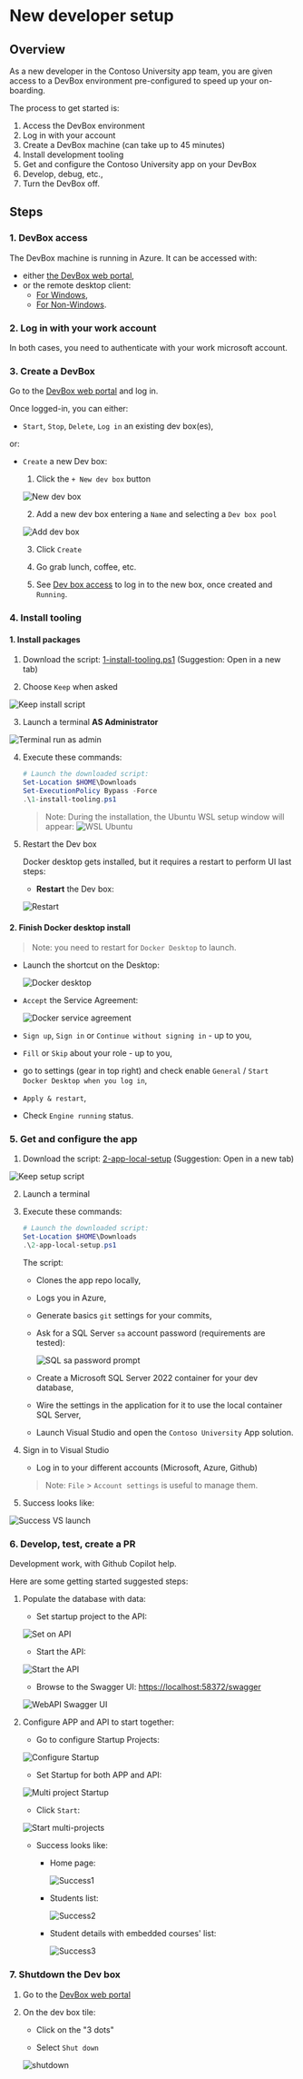# New developer setup

## Overview

As a new developer in the Contoso University app team, you are given access to a DevBox environment pre-configured to speed up your on-boarding.

The process to get started is:

1. Access the DevBox environment
2. Log in with your account
3. Create a DevBox machine (can take up to 45 minutes)
4. Install development tooling
5. Get and configure the Contoso University app on your DevBox
6. Develop, debug, etc.,
7. Turn the DevBox off.

## Steps

### 1. DevBox access

The DevBox machine is running in Azure. It can be accessed with:

- either [the DevBox web portal](https://devportal.microsoft.com/),
- or the remote desktop client:
  - [For Windows](https://learn.microsoft.com/en-us/azure/dev-box/tutorial-connect-to-dev-box-with-remote-desktop-app?tabs=windows#tabpanel_1_windows),
  - [For Non-Windows](https://learn.microsoft.com/en-us/azure/dev-box/tutorial-connect-to-dev-box-with-remote-desktop-app?tabs=windows#tabpanel_1_non-Windows).

### 2. Log in with your work account

In both cases, you need to authenticate with your work microsoft account.

### 3. Create a DevBox

Go to the [DevBox web portal](https://devportal.microsoft.com/) and log in.

Once logged-in, you can either:

  - `Start`, `Stop`, `Delete`, `Log in` an existing dev box(es),

or:

  - `Create` a new Dev box:

      1. Click the `+ New dev box` button

      ![New dev box](../assets/db-newdb-button.png)

      2. Add a new dev box entering a `Name` and selecting a `Dev box pool`

      ![Add dev box](../assets/db-newdb-add.png)

      3. Click `Create`

      4. Go grab lunch, coffee, etc.

      5. See [Dev box access](#1-devbox-access) to log in to the new box, once created and `Running`.

### 4. Install tooling

#### 1. Install packages

1. Download the script: [1-install-tooling.ps1](https://github.com/embergershared/dev-ex-app/blob/main/1.get-started/1-install-tooling.ps1) (Suggestion: Open in a new tab)

2. Choose `Keep` when asked

![Keep install script](../assets/keep-1-install-tooling.png)

3. Launch a terminal **AS Administrator**

![Terminal run as admin](../assets/run-as-admin.png)

4. Execute these commands:

      ```powershell
      # Launch the downloaded script:
      Set-Location $HOME\Downloads
      Set-ExecutionPolicy Bypass -Force
      .\1-install-tooling.ps1

      ```

      > Note: During the installation, the Ubuntu WSL setup window will appear:
      > ![WSL Ubuntu](../assets/wsl-ubu-setup.png)

5. Restart the Dev box

      Docker desktop gets installed, but it requires a restart to perform UI last steps:

      - **Restart** the Dev box:

      ![Restart](../assets/db-restart.png)

#### 2. Finish Docker desktop install

  > Note: you need to restart for `Docker Desktop` to launch.

  - Launch the shortcut on the Desktop:

    ![Docker desktop](../assets/docker-desktop-launch.png)

  - `Accept` the Service Agreement:

    ![Docker service agreement](../assets/docker-service-agreement.png)

  - `Sign up`, `Sign in` or `Continue without signing in` - up to you,
  - `Fill` or `Skip` about your role - up to you,
  - go to settings (gear in top right) and check enable `General` / `Start Docker Desktop when you log in`,
  - `Apply & restart`,
  - Check `Engine running` status.

### 5. Get and configure the app

1. Download the script: [2-app-local-setup](https://github.com/embergershared/dev-ex-app/blob/main/1.get-started/2-app-local-setup.ps1) (Suggestion: Open in a new tab)

![Keep setup script](../assets/keep-2-app-local-setup.png)

2. Launch a terminal

3. Execute these commands:

      ```powershell
      # Launch the downloaded script:
      Set-Location $HOME\Downloads
      .\2-app-local-setup.ps1

      ```

      The script:

      - Clones the app repo locally,
      - Logs you in Azure,
      - Generate basics `git` settings for your commits,
      - Ask for a SQL Server `sa` account password (requirements are tested):

        ![SQL sa password prompt](../assets/sql-container-sapwd-prompt.png)

      - Create a Microsoft SQL Server 2022 container for your dev database,
      - Wire the settings in the application for it to use the local container SQL Server,
      - Launch Visual Studio and open the `Contoso University` App solution.

4. Sign in to Visual Studio

      - Log in to your different accounts (Microsoft, Azure, Github)

      > Note: `File` > `Account settings` is useful to manage them.

5. Success looks like:

![Success VS launch](../assets/vs-launch-success.png)

### 6. Develop, test, create a PR

Development work, with Github Copilot help.

Here are some getting started suggested steps:

1. Populate the database with data:

      - Set startup project to the API:

      ![Set on API](../assets/vs-set-to-api.png)

      - Start the API:

      ![Start the API](../assets/vs-start-api.png)

      - Browse to the Swagger UI: [https://localhost:58372/swagger](https://localhost:58372/swagger)

      ![WebAPI Swagger UI](../assets/vs-api-swagger.png)

2. Configure APP and API to start together:

      - Go to configure Startup Projects:

      ![Configure Startup](../assets/vs-configure-startup.png)

      - Set Startup for both APP and API:

      ![Multi project Startup](../assets/vs-multiproj-startup.png)

      - Click `Start`:

      ![Start multi-projects](../assets/vs-start-multiproj.png)

      - Success looks like:

          - Home page:

            ![Success1](../assets/vs-multiproj-success1.png)

          - Students list:

            ![Success2](../assets/vs-multiproj-success2.png)

          - Student details with embedded courses' list:

            ![Success3](../assets/vs-multiproj-success3.png)

### 7. Shutdown the Dev box

1. Go to the [DevBox web portal](https://devportal.microsoft.com/)

2. On the dev box tile:

   - Click on the "3 dots"

   - Select `Shut down`

   ![shutdown](../assets/shut-down-devbox.png)
